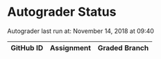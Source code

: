 # Autograder Status
Autograder last run at: November 14, 2018 at 09:40

| GitHub ID | Assignment | Graded Branch |
|-----------|------------|---------------|
